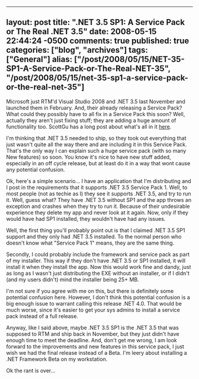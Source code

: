   ---
  layout: post
  title: ".NET 3.5 SP1: A Service Pack or The Real .NET 3.5"
  date: 2008-05-15 22:44:24 -0500
  comments: true
  published: true
  categories: ["blog", "archives"]
  tags: ["General"]
  alias: ["/post/2008/05/15/NET-35-SP1-A-Service-Pack-or-The-Real-NET-35", "/post/2008/05/15/net-35-sp1-a-service-pack-or-the-real-net-35"]
  ---
<!-- more -->
<p>Microsoft just RTM'd Visual Studio 2008 and .NET 3.5 last November and launched them in February. And, their already releasing a Service Pack? What could they possibly have to all fix in a Service Pack this soon? Well, actually they aren't just fixing stuff; they are adding a huge amount of functionality too. ScottGu has a long post about what's all in it <a href="http://weblogs.asp.net/scottgu/archive/2008/05/12/visual-studio-2008-and-net-framework-3-5-service-pack-1-beta.aspx">here</a>.</p> <p>I'm thinking that .NET 3.5 needed to ship, so they took out everything that just wasn't quite all the way there and are including it in this Service Pack. That's the only way I can explain such a huge service pack (with so many New features) so soon. You know it's nice to have new stuff added, especially in an off cycle release, but at least do it in a way that wont cause any potential confusion.</p> <p>Ok, here's a simple scenario... I have an application that I'm distributing and I post in the requirements that it supports .NET 3.5 Service Pack 1. Well, to most people (not as techie as I) they see it supports .NET 3.5, and try to run it. Well, guess what? They have .NET 3.5 without SP1 and the app throws an exception and crashes when they try to run it. Because of their undesirable experience they delete my app and never look at it again. Now, only if they would have had SP1 installed, they wouldn't have had any issues.</p> <p>Well, the first thing you'll probably point out is that I claimed .NET 3.5 SP1 support and they only had .NET 3.5 installed. To the normal person who doesn't know what "Service Pack 1" means, they are the same thing.</p> <p>Secondly, I could probably include the framework and service pack as part of my installer. This way if they don't have .NET 3.5 or SP1 installed, it will install it when they install the app. Now this would work fine and dandy, just as long as I wasn't just distributing the EXE without an installer, or if I didn't (and my users didn't) mind the installer being 25+ MB.</p> <p>I'm not sure if you agree with me on this, but there is definitely some potential confusion here. However, I don't think this potential confusion is a big enough issue to warrant calling this release .NET 4.0. That would be much worse, since it's easier to get your sys admins to install a service pack instead of a full release.</p> <p>Anyway, like I said above, maybe .NET 3.5 SP1 is the .NET 3.5 that was supposed to RTM and ship back in November, but they just didn't have enough time to meet the deadline. And, don't get me wrong, I am look forward to the improvements and new features in this service pack, I just wish we had the final release instead of a Beta. I'm leery about installing a .NET Framework Beta on my workstation.</p> <p>Ok the rant is over...</p>
